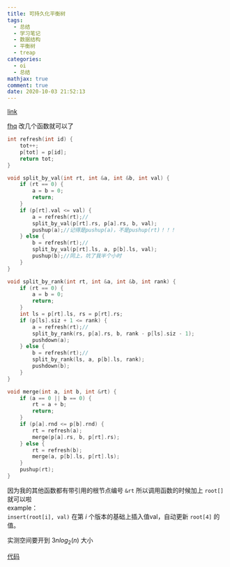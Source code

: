 ```yaml
---
title: 可持久化平衡树
tags:
  - 总结
  - 学习笔记
  - 数据结构
  - 平衡树
  - treap
categories:
  - oi
  - 总结
mathjax: true
comment: true
date: 2020-10-03 21:52:13
---
```

[link](https://www.luogu.com.cn/problem/P3835)

[fhq](/2020/09/17/fhq-treap/) 改几个函数就可以了

<!--more-->

```cpp
int refresh(int id) {
    tot++;
    p[tot] = p[id];
    return tot;
}
```

```cpp
void split_by_val(int rt, int &a, int &b, int val) {
    if (rt == 0) {
        a = b = 0;
        return;
    }
    if (p[rt].val <= val) {
        a = refresh(rt);//
        split_by_val(p[rt].rs, p[a].rs, b, val);
        pushup(a);//记得是pushup(a)，不是pushup(rt)！！！
    } else {
        b = refresh(rt);//
        split_by_val(p[rt].ls, a, p[b].ls, val);
        pushup(b);//同上，坑了我半个小时
    }
}
```
```cpp
void split_by_rank(int rt, int &a, int &b, int rank) {
    if (rt == 0) {
        a = b = 0;
        return;
    }
    int ls = p[rt].ls, rs = p[rt].rs;
    if (p[ls].siz + 1 <= rank) {
        a = refresh(rt);//
        split_by_rank(rs, p[a].rs, b, rank - p[ls].siz - 1);
        pushdown(a);
    } else {
        b = refresh(rt);//
        split_by_rank(ls, a, p[b].ls, rank);
        pushdown(b);
    }
}
```
```cpp
void merge(int a, int b, int &rt) {
    if (a == 0 || b == 0) {
        rt = a + b;
        return;
    }
    if (p[a].rnd <= p[b].rnd) {
        rt = refresh(a);
        merge(p[a].rs, b, p[rt].rs);
    } else {
        rt = refresh(b);
        merge(a, p[b].ls, p[rt].ls);
    }
    pushup(rt);
}
```
因为我的其他函数都有带引用的根节点编号 `&rt` 所以调用函数的时候加上 `root[]` 就可以啦  
example：  
`insert(root[i], val)` 在第 $i$ 个版本的基础上插入值val，自动更新 `root[4]` 的值。

实测空间要开到 $3nlog_2(n)$ 大小

[代码](https://www.luogu.com.cn/paste/jif4yppj)
